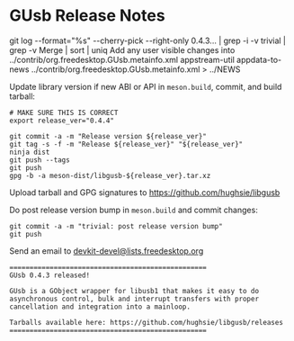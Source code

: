GUsb Release Notes
==================

git log --format="%s" --cherry-pick --right-only 0.4.3... | grep -i -v trivial | grep -v Merge | sort | uniq
Add any user visible changes into ../contrib/org.freedesktop.GUsb.metainfo.xml
appstream-util appdata-to-news ../contrib/org.freedesktop.GUsb.metainfo.xml > ../NEWS

Update library version if new ABI or API in `meson.build`, commit, and build tarball:

    # MAKE SURE THIS IS CORRECT
    export release_ver="0.4.4"

    git commit -a -m "Release version ${release_ver}"
    git tag -s -f -m "Release ${release_ver}" "${release_ver}"
    ninja dist
    git push --tags
    git push
    gpg -b -a meson-dist/libgusb-${release_ver}.tar.xz

Upload tarball and GPG signatures to https://github.com/hughsie/libgusb

Do post release version bump in `meson.build` and commit changes:

    git commit -a -m "trivial: post release version bump"
    git push

Send an email to devkit-devel@lists.freedesktop.org

    =================================================
    GUsb 0.4.3 released!

    GUsb is a GObject wrapper for libusb1 that makes it easy to do
    asynchronous control, bulk and interrupt transfers with proper
    cancellation and integration into a mainloop.

    Tarballs available here: https://github.com/hughsie/libgusb/releases
    =================================================
